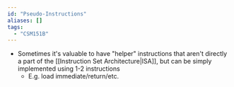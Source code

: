 ```yaml
---
id: "Pseudo-Instructions"
aliases: []
tags:
  - "CSM151B"
---
```


- Sometimes it's valuable to have "helper" instructions that aren't directly a
  part of the [[Instruction Set Architecture|ISA]], but can be simply
  implemented using 1-2 instructions
  - E.g. load immediate/return/etc.
